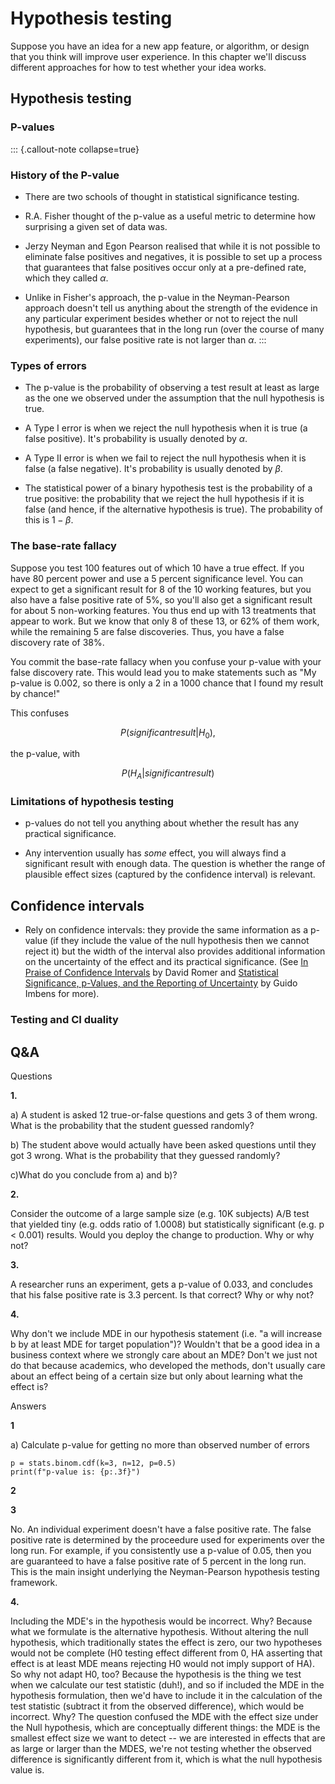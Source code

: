 # Hypothesis testing

Suppose you have an idea for a new app feature, or algorithm, or design that you think will improve user experience. In this chapter we'll discuss different approaches for how to test whether your idea works.


## Hypothesis testing

### P-values

::: {.callout-note collapse=true}

### History of the P-value

- There are two schools of thought in statistical significance testing.

- R.A. Fisher thought of the p-value as a useful metric to determine how surprising a given set of data was.

- Jerzy Neyman and Egon Pearson realised that while it is not possible to eliminate false positives and negatives, it is possible to set up a process that guarantees that false positives occur only at a pre-defined rate, which they called $\alpha$.

- Unlike in Fisher's approach, the p-value in the Neyman-Pearson approach doesn't tell us anything about the strength of the evidence in any particular experiment besides whether or not to reject the null hypothesis, but guarantees that in the long run (over the course of many experiments), our false positive rate is not larger than $\alpha$. 
:::


### Types of errors

- The p-value is the probability of observing a test result at least as large as the one we observed under the assumption that the null hypothesis is true.

- A Type I error is when we reject the null hypothesis when it is true (a false positive). It's probability is usually denoted by $\alpha$.

- A Type II error is when we fail to reject the null  hypothesis when it is false (a false negative). It's probability is usually denoted by $\beta$.

- The statistical power of a binary hypothesis test is the probability of a true positive: the probability that we reject the hull hypothesis if it is false (and hence, if the alternative hypothesis is true). The probability of this is $1-\beta$.


### The base-rate fallacy

Suppose you test 100 features out of which 10 have a true effect. If you have 80
percent power and use a 5 percent significance level. You can expect to
get a significant result for 8 of the 10 working features, but you also have a
false positive rate of 5%, so you'll also get a significant result for about 5
non-working features. You thus end up with 13 treatments that appear to work.
But we know that only 8 of these 13, or 62% of them work, while the remaining
5 are false discoveries. Thus, you have a false discovery rate of 38%.

You commit the base-rate fallacy when you confuse your p-value with your false
discovery rate. This would lead you to make statements such as "My p-value is
0.002, so there is only a 2 in a 1000 chance that I found my result by
chance!"

This confuses

$$
P(significant result | H_0),
$$

the p-value, with

$$
P(H_A | significant result)
$$



### Limitations of hypothesis testing

- p-values do not tell you anything about whether the result has any practical significance.

- Any intervention usually has *some* effect, you will always find a significant result with enough data. The question is whether the range of plausible effect sizes (captured by the confidence interval) is relevant.



## Confidence intervals

- Rely on confidence intervals: they provide the same information as a p-value (if they include the value of the null hypothesis then we cannot reject it) but the width of the interval also provides additional information on the uncertainty of the effect and its practical significance. (See [In Praise of Confidence Intervals](https://www.aeaweb.org/articles?id=10.1257/pandp.20201059) by David Romer and [Statistical Significance, p-Values, and the Reporting of Uncertainty](https://www.aeaweb.org/articles?id=10.1257/jep.35.3.157) by Guido Imbens for more).


### Testing and CI duality




## Q&A

Questions

**1.**

a) A student is asked 12 true-or-false questions and gets 3 of them wrong. What is the probability that the student guessed randomly?

b) The student above would actually have been asked questions until they got 3 wrong. What is the probability that they guessed randomly?

c)What do you conclude from a) and b)?


**2.**

Consider the outcome of a large sample size (e.g. 10K subjects) A/B test that yielded tiny (e.g. odds ratio of 1.0008) but statistically significant (e.g. p < 0.001) results. Would you deploy the change to production. Why or why not?

**3.**

A researcher runs an experiment, gets a p-value of 0.033, and concludes that his false positive rate is 3.3 percent. Is that correct? Why or why not?

**4.**

Why don't we include MDE in our hypothesis statement (i.e. "a will increase b by at least MDE for target population")? Wouldn't that be a good idea in a business context where we strongly care about an MDE? Don't we just not do that because academics, who developed the methods, don't usually care about an effect being of a certain size but only about learning what the effect is?


Answers

**1** 

a) Calculate p-value for getting no more than observed number of errors

```{python}
p = stats.binom.cdf(k=3, n=12, p=0.5)
print(f"p-value is: {p:.3f}")
```

**2**

**3**

No. An individual experiment doesn't have a false positive rate. The false positive rate is determined by the proceedure used for experiments over the long run. For example, if you consistently use a p-value of 0.05, then you are guaranteed to have a false positive rate of 5 percent in the long run. This is the main insight underlying the Neyman-Pearson hypothesis testing framework.

**4.**

Including the MDE's in the hypothesis would be incorrect. Why? Because what we formulate is the alternative hypothesis. Without altering the null hypothesis, which traditionally states the effect is zero, our two hypotheses would not be complete (H0 testing effect different from 0, HA asserting that effect is at least MDE means rejecting H0 would not imply support of HA). So why not adapt H0, too? Because the hypothesis is the thing we test when we calculate our test statistic (duh!), and so if included the MDE in the hypothesis formulation, then we'd have to include it in the calculation of the test statistic (subtract it from the observed difference), which would be incorrect. Why? The question confused the MDE with the effect size under the Null hypothesis, which are conceptually different things: the MDE is the smallest effect size we want to detect -- we are interested in effects that are as large or larger than the MDES, we're not testing whether the observed difference is significantly different from it, which is what the null hypothesis value is.
